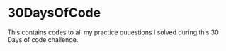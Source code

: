# 30DaysOfCode

This contains codes to all my practice quuestions I solved during this 30 Days of code challenge.
